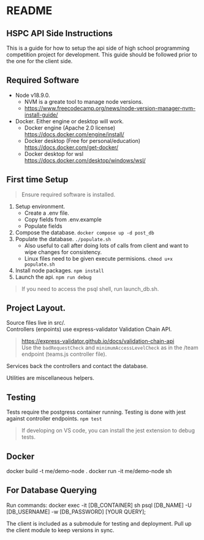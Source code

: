 # README

## HSPC API Side Instructions
This is a guide for how to setup the api side of high school programming competition project for development. This guide should be followed prior to the one for the client side.


## Required Software
* Node v18.9.0.
    * NVM is a greate tool to manage node versions.
    * https://www.freecodecamp.org/news/node-version-manager-nvm-install-guide/
* Docker. Either engine or desktop will work.
    * Docker engine (Apache 2.0 license) https://docs.docker.com/engine/install/
    * Docker desktop (Free for personal/education) https://docs.docker.com/get-docker/
    * Docker desktop for wsl https://docs.docker.com/desktop/windows/wsl/

## First time Setup
> Ensure required software is installed.
1. Setup environment.
    * Create a .env file.
    * Copy fields from .env.example
    * Populate fields
1. Compose the database. `docker compose up -d post_db`
1. Populate the database. `./populate.sh`
    * Also useful to call after doing lots of calls from client and want to wipe changes for consistency.
    * Linux files need to be given execute permisions. `chmod u+x populate.sh`
1. Install node packages. `npm install`
1. Launch the api. `npm run debug`

> If you need to access the psql shell, run launch_db.sh.

## Project Layout.
Source files live in src/. <br/>
Controllers (enpoints) use express-validator Validation Chain API.
> https://express-validator.github.io/docs/validation-chain-api <br />
> Use the `badRequestCheck` and `minimumAccessLevelCheck` as in the /team endpoint (teams.js controller file).

Services back the controllers and contact the database.

Utilities are miscellaneous helpers.


## Testing
Tests require the postgress container running. Testing is done with jest against controller endpoints. `npm test`
> If developing on VS code, you can install the jest extension to debug tests.

## Docker
docker build -t me/demo-node .
docker run -it me/demo-node sh

## For Database Querying
Run commands: 
    docker exec -it [DB_CONTAINER] sh
    psql [DB_NAME] -U [DB_USERNAME] -w [DB_PASSWORD]
    [YOUR QUERY];

The client is included as a submodule for testing and deployment. Pull up the client module to keep versions in sync.

